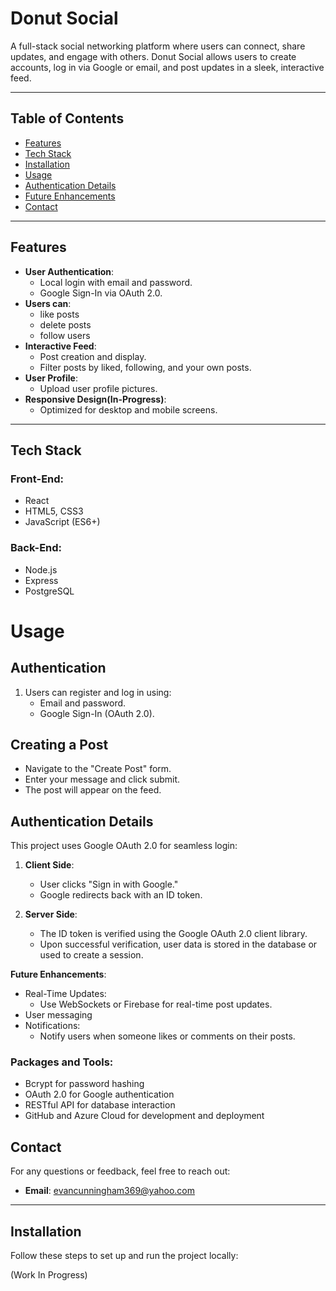 # **Donut Social**

A full-stack social networking platform where users can connect, share updates, and engage with others. Donut Social allows users to create accounts, log in via Google or email, and post updates in a sleek, interactive feed.

---

## **Table of Contents**
- [Features](#features)
- [Tech Stack](#tech-stack)
- [Installation](#installation)
- [Usage](#usage)
- [Authentication Details](#authentication-details)
- [Future Enhancements](#future-enhancements)
- [Contact](#contact)

---

## **Features**
- **User Authentication**:
  - Local login with email and password.
  - Google Sign-In via OAuth 2.0.
- **Users can**:
  - like posts
  - delete posts
  - follow users
- **Interactive Feed**:
  - Post creation and display.
  - Filter posts by liked, following, and your own posts.
- **User Profile**:
  - Upload user profile pictures.
- **Responsive Design(In-Progress)**:
  - Optimized for desktop and mobile screens.

---

## **Tech Stack**
### **Front-End**:
- React
- HTML5, CSS3
- JavaScript (ES6+)

### **Back-End**:
- Node.js
- Express
- PostgreSQL

# **Usage**

## **Authentication**
1. Users can register and log in using:
   - Email and password.
   - Google Sign-In (OAuth 2.0).

## **Creating a Post**
- Navigate to the "Create Post" form.
- Enter your message and click submit.
- The post will appear on the feed.

## **Authentication Details**
This project uses Google OAuth 2.0 for seamless login:

1. **Client Side**:
   - User clicks "Sign in with Google."
   - Google redirects back with an ID token.

2. **Server Side**:
   - The ID token is verified using the Google OAuth 2.0 client library.
   - Upon successful verification, user data is stored in the database or used to create a session.

**Future Enhancements**:
- Real-Time Updates:
  - Use WebSockets or Firebase for real-time post updates.
- User messaging
- Notifications:
  - Notify users when someone likes or comments on their posts.

### **Packages and Tools**:
- Bcrypt for password hashing
- OAuth 2.0 for Google authentication
- RESTful API for database interaction
- GitHub and Azure Cloud for development and deployment
  
## **Contact**
For any questions or feedback, feel free to reach out:
- **Email**: evancunningham369@yahoo.com
  
---

## **Installation**
Follow these steps to set up and run the project locally:

(Work In Progress)
